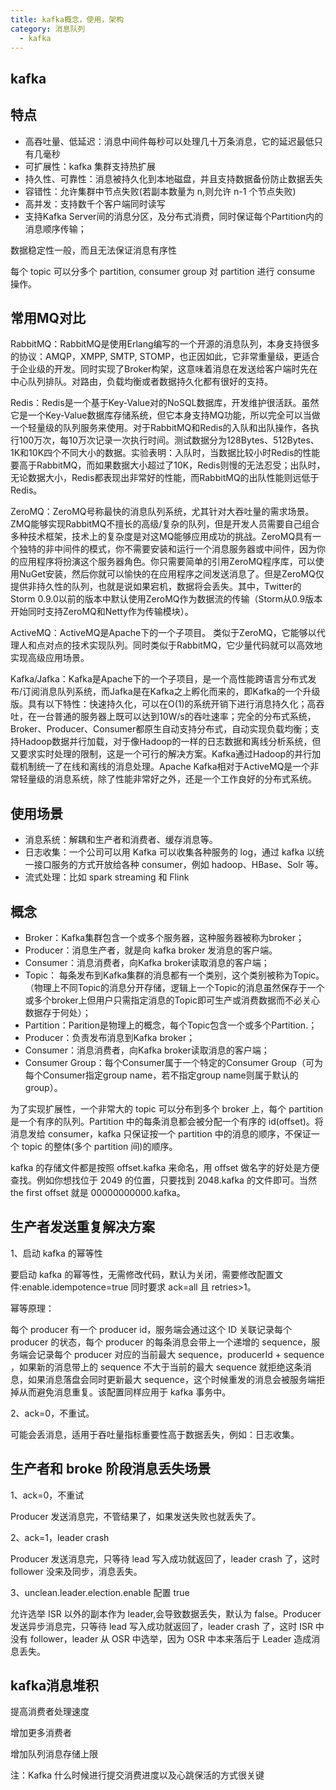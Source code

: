 ```yaml
---
title: kafka概念，使用，架构
category: 消息队列
  - kafka
---
```


## kafka

## 特点

- 高吞吐量、低延迟：消息中间件每秒可以处理几十万条消息，它的延迟最低只有几毫秒
- 可扩展性：kafka 集群支持热扩展
- 持久性、可靠性：消息被持久化到本地磁盘，并且支持数据备份防止数据丢失
- 容错性：允许集群中节点失败(若副本数量为 n,则允许 n-1 个节点失败)
- 高并发：支持数千个客户端同时读写
- 支持Kafka Server间的消息分区，及分布式消费，同时保证每个Partition内的消息顺序传输；

数据稳定性一般，而且无法保证消息有序性

每个 topic 可以分多个 partition, consumer group 对 partition 进行 consume 操作。

## 常用MQ对比

RabbitMQ：RabbitMQ是使用Erlang编写的一个开源的消息队列，本身支持很多的协议：AMQP，XMPP, SMTP, STOMP，也正因如此，它非常重量级，更适合于企业级的开发。同时实现了Broker构架，这意味着消息在发送给客户端时先在中心队列排队。对路由，负载均衡或者数据持久化都有很好的支持。

Redis：Redis是一个基于Key-Value对的NoSQL数据库，开发维护很活跃。虽然它是一个Key-Value数据库存储系统，但它本身支持MQ功能，所以完全可以当做一个轻量级的队列服务来使用。对于RabbitMQ和Redis的入队和出队操作，各执行100万次，每10万次记录一次执行时间。测试数据分为128Bytes、512Bytes、1K和10K四个不同大小的数据。实验表明：入队时，当数据比较小时Redis的性能要高于RabbitMQ，而如果数据大小超过了10K，Redis则慢的无法忍受；出队时，无论数据大小，Redis都表现出非常好的性能，而RabbitMQ的出队性能则远低于Redis。

ZeroMQ：ZeroMQ号称最快的消息队列系统，尤其针对大吞吐量的需求场景。ZMQ能够实现RabbitMQ不擅长的高级/复杂的队列，但是开发人员需要自己组合多种技术框架，技术上的复杂度是对这MQ能够应用成功的挑战。ZeroMQ具有一个独特的非中间件的模式，你不需要安装和运行一个消息服务器或中间件，因为你的应用程序将扮演这个服务器角色。你只需要简单的引用ZeroMQ程序库，可以使用NuGet安装，然后你就可以愉快的在应用程序之间发送消息了。但是ZeroMQ仅提供非持久性的队列，也就是说如果宕机，数据将会丢失。其中，Twitter的Storm 0.9.0以前的版本中默认使用ZeroMQ作为数据流的传输（Storm从0.9版本开始同时支持ZeroMQ和Netty作为传输模块）。

ActiveMQ：ActiveMQ是Apache下的一个子项目。 类似于ZeroMQ，它能够以代理人和点对点的技术实现队列。同时类似于RabbitMQ，它少量代码就可以高效地实现高级应用场景。

Kafka/Jafka：Kafka是Apache下的一个子项目，是一个高性能跨语言分布式发布/订阅消息队列系统，而Jafka是在Kafka之上孵化而来的，即Kafka的一个升级版。具有以下特性：快速持久化，可以在O(1)的系统开销下进行消息持久化；高吞吐，在一台普通的服务器上既可以达到10W/s的吞吐速率；完全的分布式系统，Broker、Producer、Consumer都原生自动支持分布式，自动实现负载均衡；支持Hadoop数据并行加载，对于像Hadoop的一样的日志数据和离线分析系统，但又要求实时处理的限制，这是一个可行的解决方案。Kafka通过Hadoop的并行加载机制统一了在线和离线的消息处理。Apache Kafka相对于ActiveMQ是一个非常轻量级的消息系统，除了性能非常好之外，还是一个工作良好的分布式系统。

## 使用场景

- 消息系统：解耦和生产者和消费者、缓存消息等。
- 日志收集：一个公司可以用 Kafka 可以收集各种服务的 log，通过 kafka 以统一接口服务的方式开放给各种 consumer，例如 hadoop、HBase、Solr 等。
- 流式处理：比如 spark streaming 和 Flink

## 概念

- Broker：Kafka集群包含一个或多个服务器，这种服务器被称为broker；
- Producer：消息生产者，就是向 kafka broker 发消息的客户端。
- Consumer：消息消费者，向Kafka broker读取消息的客户端；
- Topic： 每条发布到Kafka集群的消息都有一个类别，这个类别被称为Topic。（物理上不同Topic的消息分开存储，逻辑上一个Topic的消息虽然保存于一个或多个broker上但用户只需指定消息的Topic即可生产或消费数据而不必关心数据存于何处）；
- Partition：Parition是物理上的概念，每个Topic包含一个或多个Partition.；
- Producer：负责发布消息到Kafka broker；
- Consumer：消息消费者，向Kafka broker读取消息的客户端；
- Consumer Group：每个Consumer属于一个特定的Consumer Group（可为每个Consumer指定group name，若不指定group name则属于默认的group）。

为了实现扩展性，一个非常大的 topic 可以分布到多个 broker 上，每个 partition 是一个有序的队列。Partition 中的每条消息都会被分配一个有序的 id(offset)。将消息发给 consumer，kafka 只保证按一个 partition 中的消息的顺序，不保证一个 topic 的整体(多个 partition 间)的顺序。

kafka 的存储文件都是按照 offset.kafka 来命名，用 offset 做名字的好处是方便查找。例如你想找位于 2049 的位置，只要找到 2048.kafka 的文件即可。当然 the first offset 就是 00000000000.kafka。

## 生产者发送重复解决方案

1、启动 kafka 的幂等性

要启动 kafka 的幂等性，无需修改代码，默认为关闭，需要修改配置文件:enable.idempotence=true 同时要求 ack=all 且 retries>1。

幂等原理：

每个 producer 有一个 producer id，服务端会通过这个 ID 关联记录每个 producer 的状态，每个 producer 的每条消息会带上一个递增的 sequence，服务端会记录每个 producer 对应的当前最大 sequence，producerId + sequence ，如果新的消息带上的 sequence 不大于当前的最大 sequence 就拒绝这条消息，如果消息落盘会同时更新最大 sequence，这个时候重发的消息会被服务端拒掉从而避免消息重复。该配置同样应用于 kafka 事务中。

2、ack=0，不重试。

可能会丢消息，适用于吞吐量指标重要性高于数据丢失，例如：日志收集。

## 生产者和 broke 阶段消息丢失场景

1、ack=0，不重试

Producer 发送消息完，不管结果了，如果发送失败也就丢失了。

2、ack=1，leader crash

Producer 发送消息完，只等待 lead 写入成功就返回了，leader crash 了，这时 follower 没来及同步，消息丢失。

3、unclean.leader.election.enable 配置 true

允许选举 ISR 以外的副本作为 leader,会导致数据丢失，默认为 false。Producer 发送异步消息完，只等待 lead 写入成功就返回了，leader crash 了，这时 ISR 中没有 follower，leader 从 OSR 中选举，因为 OSR 中本来落后于 Leader 造成消息丢失。

## kafka消息堆积

提高消费者处理速度

增加更多消费者

增加队列消息存储上限

注：Kafka 什么时候进行提交消费进度以及心跳保活的方式很关键
